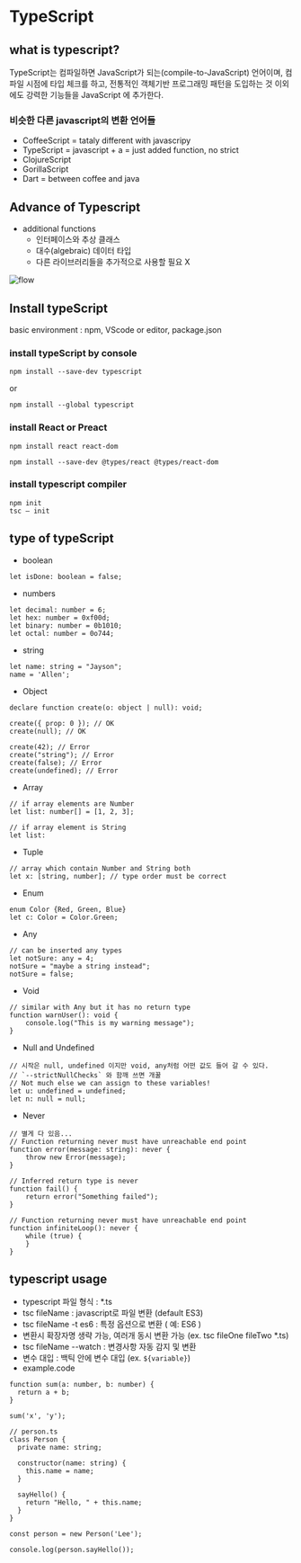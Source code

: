 # TypeScript

## what is typescript?

TypeScript는 컴파일하면 JavaScript가 되는(compile-to-JavaScript) 언어이며,
컴파일 시점에 타입 체크를 하고, 전통적인 객체기반 프로그래밍 패턴을 도입하는 것 이외에도 강력한 기능들을 JavaScript 에 추가한다.

### 비슷한 다른 javascript의 변환 언어들

- CoffeeScript = tataly different with javascripy
- TypeScript = javascript + a = just added function, no strict
- ClojureScript
- GorillaScript
- Dart = between coffee and java

## Advance of Typescript

- additional functions
  - 인터페이스와 추상 클래스
  - 대수(algebraic) 데이터 타입
  - 다른 라이브러리들을 추가적으로 사용할 필요 X

![flow](https://cdn-images-1.medium.com/max/800/1*IP44ejhk2c78Nt_xUckWbw.png)

## Install typeScript

basic environment : npm, VScode or editor, package.json

### install typeScript by console

```
npm install --save-dev typescript
```

or

```
npm install --global typescript
```

### install React or Preact

```
npm install react react-dom
```

```
npm install --save-dev @types/react @types/react-dom
```

### install typescript compiler

```
npm init
tsc — init
```

## type of typeScript

- boolean

```
let isDone: boolean = false;

```

- numbers

```
let decimal: number = 6;
let hex: number = 0xf00d;
let binary: number = 0b1010;
let octal: number = 0o744;
```

- string

```
let name: string = "Jayson";
name = 'Allen';
```

- Object

```
declare function create(o: object | null): void;

create({ prop: 0 }); // OK
create(null); // OK

create(42); // Error
create("string"); // Error
create(false); // Error
create(undefined); // Error

```

- Array

```
// if array elements are Number
let list: number[] = [1, 2, 3];

// if array element is String
let list:
```

- Tuple

```
// array which contain Number and String both
let x: [string, number]; // type order must be correct
```

- Enum

```
enum Color {Red, Green, Blue}
let c: Color = Color.Green;
```

- Any

```
// can be inserted any types
let notSure: any = 4;
notSure = "maybe a string instead";
notSure = false;
```

- Void

```
// similar with Any but it has no return type
function warnUser(): void {
    console.log("This is my warning message");
}
```

- Null and Undefined

```
// 시작은 null, undefined 이지만 void, any처럼 어떤 값도 들어 갈 수 있다.
// `--strictNullChecks` 와 함깨 쓰면 개꿀
// Not much else we can assign to these variables!
let u: undefined = undefined;
let n: null = null;
```

- Never

```
// 별게 다 있음...
// Function returning never must have unreachable end point
function error(message: string): never {
    throw new Error(message);
}

// Inferred return type is never
function fail() {
    return error("Something failed");
}

// Function returning never must have unreachable end point
function infiniteLoop(): never {
    while (true) {
    }
}

```

## typescript usage

- typescript 파일 형식 : \*.ts
- tsc fileName : javascript로 파일 변환 (default ES3)
- tsc fileName -t es6 : 특정 옵션으로 변환 ( 예: ES6 )
- 변환시 확장자명 생략 가능, 여러개 동시 변환 가능 (ex. tsc fileOne fileTwo \*.ts)
- tsc fileName --watch : 변경사항 자동 감지 및 변환
- 변수 대입 : 백틱 안에 변수 대입 (ex. `${variable}`)
- example.code

```
function sum(a: number, b: number) {
  return a + b;
}

sum('x', 'y');
```

```
// person.ts
class Person {
  private name: string;

  constructor(name: string) {
    this.name = name;
  }

  sayHello() {
    return "Hello, " + this.name;
  }
}

const person = new Person('Lee');

console.log(person.sayHello());
```
